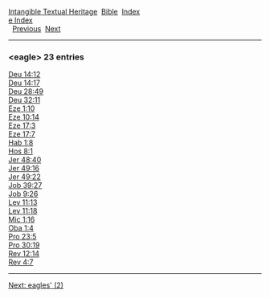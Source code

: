 [Intangible Textual Heritage](../../index)  [Bible](../index) 
[Index](index)   
[e Index](_e_)  
  [Previous](c03459)  [Next](c03461) 

------------------------------------------------------------------------

### &lt;eagle&gt; 23 entries

[Deu 14:12](../kjv/deu014.htm#012)  
[Deu 14:17](../kjv/deu014.htm#017)  
[Deu 28:49](../kjv/deu028.htm#049)  
[Deu 32:11](../kjv/deu032.htm#011)  
[Eze 1:10](../kjv/eze001.htm#010)  
[Eze 10:14](../kjv/eze010.htm#014)  
[Eze 17:3](../kjv/eze017.htm#003)  
[Eze 17:7](../kjv/eze017.htm#007)  
[Hab 1:8](../kjv/hab001.htm#008)  
[Hos 8:1](../kjv/hos008.htm#001)  
[Jer 48:40](../kjv/jer048.htm#040)  
[Jer 49:16](../kjv/jer049.htm#016)  
[Jer 49:22](../kjv/jer049.htm#022)  
[Job 39:27](../kjv/job039.htm#027)  
[Job 9:26](../kjv/job009.htm#026)  
[Lev 11:13](../kjv/lev011.htm#013)  
[Lev 11:18](../kjv/lev011.htm#018)  
[Mic 1:16](../kjv/mic001.htm#016)  
[Oba 1:4](../kjv/oba001.htm#004)  
[Pro 23:5](../kjv/pro023.htm#005)  
[Pro 30:19](../kjv/pro030.htm#019)  
[Rev 12:14](../kjv/rev012.htm#014)  
[Rev 4:7](../kjv/rev004.htm#007)  

------------------------------------------------------------------------

[Next: eagles' (2)](c03461)
